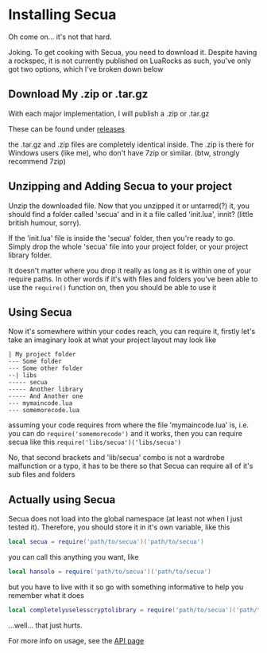 # Installing Secua
Oh come on... it's not that hard.

Joking. To get cooking with Secua, you need to download it.
Despite having a rockspec, it is not currently published on LuaRocks
as such, you've only got two options, which I've broken down below

## Download My .zip or .tar.gz
With each major implementation, I will publish a .zip or .tar.gz 

These can be found under [releases](https://github.com/nergmada/secua/releases)

the .tar.gz and .zip files are completely identical inside. The .zip is there for
Windows users (like me), who don't have 7zip or similar. (btw, strongly recommend 7zip)

## Unzipping and Adding Secua to your project
Unzip the downloaded file. Now that you unzipped it or untarred(?) it, you should find a folder called 'secua' and in 
it a file called 'init.lua', innit? (little british humour, sorry). 

If the 'init.lua' file is inside the 'secua' folder, then you're ready to go. Simply drop the whole 'secua' file into 
your project folder, or your project library folder.

It doesn't matter where you drop it really as long as it is within one of your require paths. In other words
if it's with files and folders you've been able to use the `require()` function on, then you should be able to use it

## Using Secua
Now it's somewhere within your codes reach, you can require it, firstly let's take an imaginary look at what your 
project layout may look like

```
| My project folder
--- Some folder
--- Some other folder
--| libs
----- secua
----- Another library
----- And Another one
--- mymaincode.lua
--- somemorecode.lua
```

assuming your code requires from where the file 'mymaincode.lua' is, i.e. you can do `require('somemorecode')` 
and it works, then you can require secua like this `require('libs/secua')('libs/secua')`

No, that second brackets and 'lib/secua' combo is not a wardrobe malfunction or a typo, it has to be there so
that Secua can require all of it's sub files and folders

## Actually using Secua
Secua does not load into the global namespace (at least not when I just tested it). Therefore, you should store 
it in it's own variable, like this
```lua
local secua = require('path/to/secua')('path/to/secua')
```
you can call this anything you want, like
```lua
local hansolo = require('path/to/secua')('path/to/secua')
```
but you have to live with it so go with something informative to help you remember what it does
```lua
local completelyuselesscryptolibrary = require('path/to/secua')('path/to/secua')
```
...well... that just hurts.

For more info on usage, see the [API page](/secua/api)